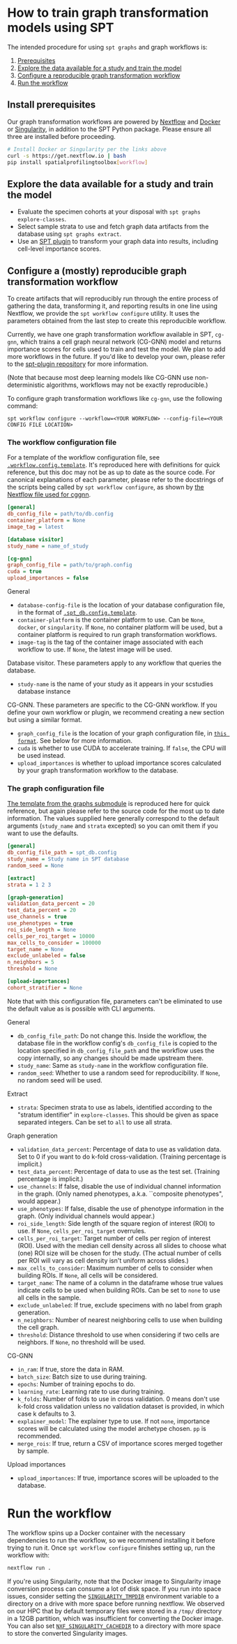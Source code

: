 # How to train graph transformation models using SPT

The intended procedure for using `spt graphs` and graph workflows is:

1. [Prerequisites](#install-prerequisites)
2. [Explore the data available for a study and train the model](#explore-the-data-available-for-a-study-and-train-the-model)
3. [Configure a reproducible graph transformation workflow](#configure-a-reproducible-graph-transformation-workflow)
4. [Run the workflow](#run-the-workflow)

## Install prerequisites

Our graph transformation workflows are powered by [Nextflow](https://www.nextflow.io/docs/latest/getstarted.html) and [Docker](https://docs.docker.com/engine/install/) or [Singularity](https://docs.sylabs.io/guides/3.0/user-guide/installation.html), in addition to the SPT Python package. Please ensure all three are installed before proceeding.
```sh
# Install Docker or Singularity per the links above
curl -s https://get.nextflow.io | bash
pip install spatialprofilingtoolbox[workflow]
```

## Explore the data available for a study and train the model

- Evaluate the specimen cohorts at your disposal with `spt graphs explore-classes`.
- Select sample strata to use and fetch graph data artifacts from the database using `spt graphs extract`.
- Use an [SPT plugin](https://github.com/nadeemlab/spt-plugin) to transform your graph data into results, including cell-level importance scores.

## Configure a (mostly) reproducible graph transformation workflow

To create artifacts that will reproducibly run through the entire process of gathering the data, transforming it, and reporting results in one line using Nextflow, we provide the `spt workflow configure` utility. It uses the parameters obtained from the last step to create this reproducible workflow.

Currently, we have one graph transformation workflow available in SPT, `cg-gnn`, which trains a cell graph neural network (CG-GNN) model and returns importance scores for cells used to train and test the model. We plan to add more workflows in the future. If you'd like to develop your own, please refer to the [spt-plugin repository](https://github.com/nadeemlab/spt-plugin) for more information.

(Note that because most deep learning models like CG-GNN use non-deterministic algorithms, workflows may not be exactly reproducible.)

To configure graph transformation workflows like `cg-gnn`, use the following command:
```
spt workflow configure --workflow=<YOUR WORKFLOW> --config-file=<YOUR CONFIG FILE LOCATION>
```

### The workflow configuration file

For a template of the workflow configuration file, see [`.workflow.config.template`](spatialprofilingtoolbox/workflow/assets/.workflow.config.template). It's reproduced here with definitions for quick reference, but this doc may not be as up to date as the source code. For canonical explanations of each parameter, please refer to the docstrings of the scripts being called by `spt workflow configure`, as shown by [the Nextflow file used for cggnn](spatialprofilingtoolbox/workflow/assets/cggnn.nf).

```ini
[general]
db_config_file = path/to/db.config
container_platform = None
image_tag = latest

[database visitor]
study_name = name_of_study

[cg-gnn]
graph_config_file = path/to/graph.config
cuda = true
upload_importances = false
```

General
* `database-config-file` is the location of your database configuration file, in the format of [`.spt_db.config.template`](https://github.com/nadeemlab/SPT/blob/main/spatialprofilingtoolbox/workflow/assets/.spt_db.config.template).
* `container-platform` is the container platform to use. Can be `None`, `docker`, or `singularity`. If `None`, no container platform will be used, but a container platform is required to run graph transformation workflows.
* `image-tag` is the tag of the container image associated with each workflow to use. If `None`, the latest image will be used.

Database visitor. These parameters apply to any workflow that queries the database.
* `study-name` is the name of your study as it appears in your scstudies database instance

CG-GNN. These parameters are specific to the CG-GNN workflow. If you define your own workflow or plugin, we recommend creating a new section but using a similar format.
* `graph_config_file` is the location of your graph configuration file, in [`this format`](spatialprofilingtoolbox/graphs/template.config). See below for more information.
* `cuda` is whether to use CUDA to accelerate training. If `false`, the CPU will be used instead.
* `upload_importances` is whether to upload importance scores calculated by your graph transformation workflow to the database.

### The graph configuration file

[The template from the graphs submodule](spatialprofilingtoolbox/graphs/template.config) is reproduced here for quick reference, but again please refer to the source code for the most up to date information. The values supplied here generally correspond to the default arguments (`study_name` and `strata` excepted) so you can omit them if you want to use the defaults.

```ini
[general]
db_config_file_path = spt_db.config
study_name = Study name in SPT database
random_seed = None

[extract]
strata = 1 2 3

[graph-generation]
validation_data_percent = 20
test_data_percent = 20
use_channels = true
use_phenotypes = true
roi_side_length = None
cells_per_roi_target = 10000
max_cells_to_consider = 100000
target_name = None
exclude_unlabeled = false
n_neighbors = 5
threshold = None

[upload-importances]
cohort_stratifier = None
```

Note that with this configuration file, parameters can't be eliminated to use the default value as is possible with CLI arguments.

General
* `db_config_file_path`: Do not change this. Inside the workflow, the database file in the workflow config's `db_config_file` is copied to the location specified in `db_config_file_path` and the workflow uses the copy internally, so any changes should be made upstream there.
* `study_name`: Same as `study-name` in the workflow configuration file.
* `random_seed`: Whether to use a random seed for reproducibility. If `None`, no random seed will be used.

Extract
* `strata`: Specimen strata to use as labels, identified according to the "stratum identifier" in `explore-classes`. This should be given as space separated integers. Can be set to `all` to use all strata.

Graph generation
* `validation_data_percent`: Percentage of data to use as validation data. Set to 0 if you want to do k-fold cross-validation. (Training percentage is implicit.)
* `test_data_percent`: Percentage of data to use as the test set. (Training percentage is implicit.)
* `use_channels`: If false, disable the use of individual channel information in the graph. (Only named phenotypes, a.k.a. ``composite phenotypes", would appear.)
* `use_phenotypes`: If false, disable the use of phenotype information in the graph. (Only individual channels would appear.)
* `roi_side_length`: Side length of the square region of interest (ROI) to use. If `None`, `cells_per_roi_target` overrules.
* `cells_per_roi_target`: Target number of cells per region of interest (ROI). Used with the median cell density across all slides to choose what (one) ROI size will be chosen for the study. (The actual number of cells per ROI will vary as cell density isn't uniform across slides.)
* `max_cells_to_consider`: Maximum number of cells to consider when building ROIs. If `None`, all cells will be considered.
* `target_name`: The name of a column in the dataframe whose true values indicate cells to be used when building ROIs. Can be set to `none` to use all cells in the sample.
* `exclude_unlabeled`: If true, exclude specimens with no label from graph generation.
* `n_neighbors`: Number of nearest neighboring cells to use when building the cell graph.
* `threshold`: Distance threshold to use when considering if two cells are neighbors. If `None`, no threshold will be used.

CG-GNN
* `in_ram`: If true, store the data in RAM.
* `batch_size`: Batch size to use during training.
* `epochs`: Number of training epochs to do.
* `learning_rate`: Learning rate to use during training.
* `k_folds`: Number of folds to use in cross validation. 0 means don't use k-fold cross validation unless no validation dataset is provided, in which case k defaults to 3.
* `explainer_model`: The explainer type to use. If not `none`, importance scores will be calculated using the model archetype chosen. `pp` is recommended.
* `merge_rois`: If true, return a CSV of importance scores merged together by sample.

Upload importances
* `upload_importances`: If true, importance scores will be uploaded to the database.

# Run the workflow

The workflow spins up a Docker container with the necessary dependencies to run the workflow, so we recommend installing it before trying to run it. Once `spt workflow configure` finishes setting up, run the workflow with:

```sh
nextflow run .
```

If you're using Singularity, note that the Docker image to Singularity image conversion process can consume a lot of disk space. If you run into space issues, consider setting the [`SINGULARITY_TMPDIR`](https://docs.sylabs.io/guides/3.5/user-guide/appendix.html) environment variable to a directory on a drive with more space before running nextflow. We observed on our HPC that by default temporary files were stored in a `/tmp/` directory in a 12GB partition, which was insufficient for converting the Docker image. You can also set [`NXF_SINGULARITY_CACHEDIR`](https://github.com/nextflow-io/nextflow/issues/2685) to a directory with more space to store the converted Singularity images.
